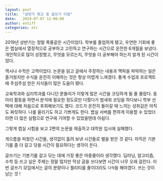 ```yaml
---
layout: post
title:  "상반기 회고 및 글쓰기 다짐"
date:   2019-07-07 12:00:00
author: entiff
categories: etc
---
```


2019년 상반기는 정말 폭풍같은 시간이었다. 학부를 졸업하게 됐고, 우연한 기회에 좋은 랩실에서
열정적으로 공부하고 고민하고 연구하는 시간으로 온전한 6개월을 보냈다. 개인적으로 많이 성장했고,
무엇을 모르는지, 무엇을 더 공부해야 하는지 알게 된 시간이었다.  

역시나 수학은 고역이었다. 논문을 읽고 글에서 주장하는 내용과 맥락을 파악하는 일은 즐거웠지만
수식을 온전히 이해하는 것은 항상 어렵게 느껴졌다. 통계 수업과 프로젝트 때 주섬주섬 얻은
지식들이 많은 도움이 됐다.

교육학과와 심리학과를 다니던 문돌이가 이렇게 많은 시간을 코딩하게 될 줄 몰랐다. 동아리 활동을 하면서
분석에 필요한 정도로만 다뤘다가 밤새워 코딩을 하다보니 학부 선택에 대해 처음으로 후회해보기도 했다.
코드가 온전히 돌아갈 때 느끼는 성취감은 아직도 짜릿하다. 나를 울리기도 하고 기쁘게도 한다. 랩실 서버를
편하게 이용할 수 있었더라면 더 많은 실험으로 연구에 기여할 수 있었을텐데 아쉽다. 

그렇게 랩실 시험을 보고 2편의 논문을 제출하고 대학원 입시에 실패했다.

게으름을 피웠던 시간들, 생각없이 흘려 보낸 시간들로 벌을 받은 것 같다. 아직은 기본기를 좀 더 갈고
닦을 시간이 필요하다는 생각이 든다.

글쓰기는 기본기를 갈고 닦는 데에 가장 좋은 마중물이라 생각했다. 딥러닝, 알고리즘, 수학 등 쓰고 싶은 주제는
정말 많지만 막상 글을 쓰다보면 시간이 너무 오래 걸린다. 이번 글쓰기 모임에서는 글의 분량이나 퀄리티를 줄이더라도
`다작`을 해야겠다. 쓰는 것이 남는 것 !
